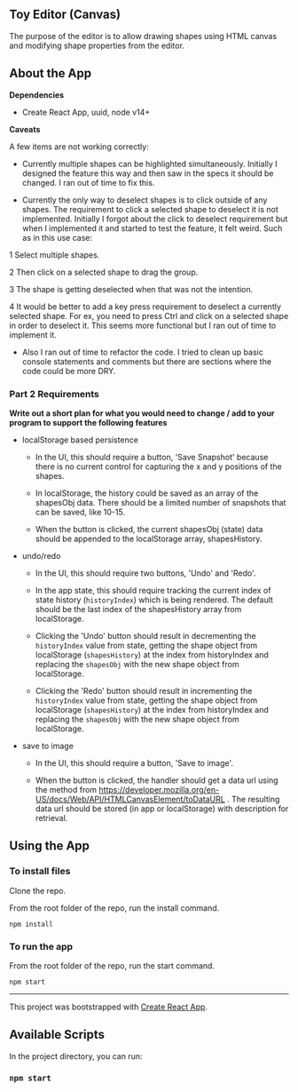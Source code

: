 ## Toy Editor (Canvas)

The purpose of the editor is to allow drawing shapes using HTML canvas and modifying shape properties from the editor.

## About the App

**Dependencies**

* Create React App, uuid, node v14+

**Caveats**

A few items are not working correctly:

* Currently multiple shapes can be highlighted simultaneously. Initially I designed the feature this way and then saw in the specs it should be changed. I ran out of time to fix this.

* Currently the only way to deselect shapes is to click outside of any shapes. The requirement to click a selected shape to deselect it is not implemented. Initially I forgot about the click to deselect requirement but when I implemented it and started to test the feature, it felt weird. Such as in this use case: 

1 Select multiple shapes. 

2 Then click on a selected shape to drag the group. 

3 The shape is getting deselected when that was not the intention.

4 It would be better to add a key press requirement to deselect a currently selected shape. For ex, you need to press Ctrl and click on a selected shape in order to deselect it. This seems more functional but I ran out of time to implement it.

* Also I ran out of time to refactor the code. I tried to clean up basic console statements and comments but there are sections where the code could be more DRY.


### Part 2 Requirements

**Write out a short plan for what you would need to change / add to your program to support the following features**

* localStorage based persistence

  * In the UI, this should require a button, 'Save Snapshot' because there is no current control for capturing the x and y positions of the shapes.

  * In localStorage, the history could be saved as an array of the shapesObj data. There should be a limited number of snapshots that can be saved, like 10-15.

  * When the button is clicked, the current shapesObj (state) data should be appended to the localStorage array, shapesHistory.

* undo/redo

  * In the UI, this should require two buttons, 'Undo' and 'Redo'. 

  * In the app state, this should require tracking the current index of state history (`historyIndex`) which is being rendered. The default should be the last index of the shapesHistory array from localStorage.

  * Clicking the 'Undo' button should result in decrementing the `historyIndex` value from state, getting the shape object from localStorage (`shapesHistory`) at the index from historyIndex and replacing the `shapesObj` with the new shape object from localStorage.

  * Clicking the 'Redo' button should result in incrementing the `historyIndex` value from state, getting the shape object from localStorage (`shapesHistory`) at the index from historyIndex and replacing the `shapesObj` with the new shape object from localStorage.

* save to image

  * In the UI, this should require a button, 'Save to image'.

  * When the button is clicked, the handler should get a data url using the method from https://developer.mozilla.org/en-US/docs/Web/API/HTMLCanvasElement/toDataURL . The resulting data url should be stored (in app or localStorage) with description for retrieval.


## Using the App

### To install files

Clone the repo.

From the root folder of the repo, run the install command.

`npm install`

### To run the app

From the root folder of the repo, run the start command.

`npm start`

------

This project was bootstrapped with [Create React App](https://github.com/facebook/create-react-app).

## Available Scripts

In the project directory, you can run:

### `npm start`


